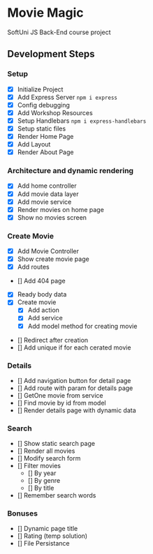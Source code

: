 # Movie Magic

SoftUni JS Back-End course project

## Development Steps

### Setup

- [x] Initialize Project
- [x] Add Express Server `npm i express`
- [x] Config debugging
- [x] Add Workshop Resources
- [x] Setup Handlebars `npm i express-handlebars`
- [x] Setup static files
- [x] Render Home Page
- [x] Add Layout
- [x] Render About Page

### Architecture and dynamic rendering

- [x] Add home controller
- [x] Add movie data layer
- [x] Add movie service
- [x] Render movies on home page
- [x] Show no movies screen

### Create Movie

- [x] Add Movie Controller
- [x] Show create movie page
- [x] Add routes
- [] Add 404 page
- [x] Ready body data
- [x] Create movie
  - [x] Add action
  - [x] Add service
  - [x] Add model method for creating movie
- [] Redirect after creation
- [] Add unique if for each cerated movie

### Details

- [] Add navigation button for detail page
- [] Add route with param for details page
- [] GetOne movie from service
- [] Find movie by id from model
- [] Render details page with dynamic data

### Search

- [] Show static search page
- [] Render all movies
- [] Modify search form
- [] Filter movies
  - [] By year
  - [] By genre
  - [] By title
- [] Remember search words

### Bonuses

- [] Dynamic page title
- [] Rating (temp solution)
- [] File Persistance

